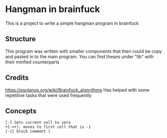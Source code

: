 # Hangman in brainfuck
This is a project to write a simple hangman program in brainfuck

## Structure
This program was written with smaller components that then could be copy and pasted in to the main program. You can find theses under "lib" with their  minfied counterparts

## Credits
https://esolangs.org/wiki/Brainfuck_algorithms Has helped with some repetitive tasks that were used frequently

## Concepts
```brainfuck
[-] Sets current cell to zero
+[-<+]- moves to first cell that is -1
[-][ block comment ]
```
